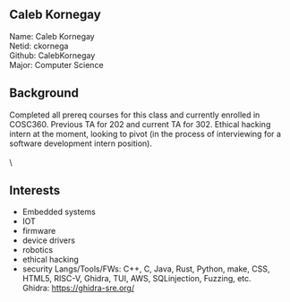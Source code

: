 ## Caleb Kornegay
Name: Caleb Kornegay\
Netid: ckornega\
Github: CalebKornegay\
Major: Computer Science
## Background 
Completed all prereq courses for this class and currently enrolled in COSC360. Previous TA for 202 and current TA for 302. Ethical hacking intern at the moment, looking to pivot (in the process of interviewing for a software development intern position).\
\
\
## Interests
- Embedded systems
- IOT
- firmware
- device drivers
- robotics
- ethical hacking
-  security
Langs/Tools/FWs: C++, C, Java, Rust, Python, make, CSS, HTML5, RISC-V, Ghidra, TUI, AWS, SQLinjection, Fuzzing, etc.\
Ghidra: https://ghidra-sre.org/
